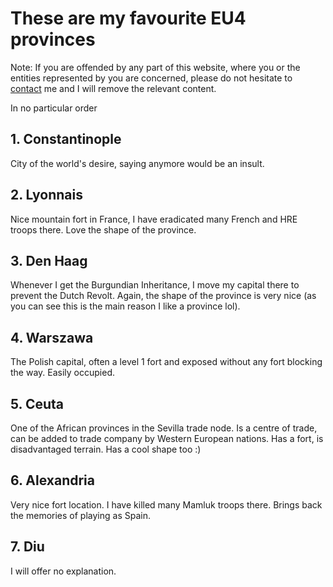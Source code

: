 # These are my favourite EU4 provinces

Note: If you are offended by any part of this website, where you or the entities represented by you are concerned, please do not hesitate to [contact](https://benspaghetti.github.io/contact.html) me and I will remove the relevant content.

In no particular order

## 1. Constantinople
City of the world's desire, saying anymore would be an insult.
## 2. Lyonnais
Nice mountain fort in France, I have eradicated many French and HRE troops there. Love the shape of the province.
## 3. Den Haag
Whenever I get the Burgundian Inheritance, I move my capital there to prevent the Dutch Revolt. Again, the shape of the province is very nice (as you can see this is the main reason I like a province lol).
## 4. Warszawa  
The Polish capital, often a level 1 fort and exposed without any fort blocking the way. Easily occupied.
## 5. Ceuta
One of the African provinces in the Sevilla trade node. Is a centre of trade, can be added to trade company by Western European nations. Has a fort, is disadvantaged terrain. Has a cool shape too :)
## 6. Alexandria
Very nice fort location. I have killed many Mamluk troops there. Brings back the memories of playing as Spain.
## 7. Diu
I will offer no explanation.
